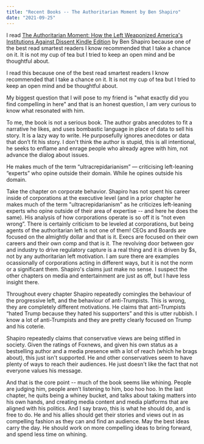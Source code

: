 ```yaml
---
title: "Recent Books -- The Authoritarian Moment by Ben Shapiro"
date: "2021-09-25"
---
```

I read [The Authoritarian Moment: How the Left Weaponized America's Institutions Against Dissent Kindle Edition](https://www.goodreads.com/book/show/57935190-the-authoritarian-moment) by Ben Shapiro because one of the best read smartest readers I know recommended that I take a chance on it.  It is not my cup of tea but I tried to keep an open mind and be thoughtful about. 

I read this because one of the best read smartest readers I know recommended that I take a chance on it.  It is not my cup of tea but I tried to keep an open mind and be thoughtful about.  

My biggest question that I will pose to my friend is "what exactly did you find compelling in here" and that is an honest question, I am very curious to know what resonated with him.

To me, the book is not a serious book.  The author grabs anecdotes to fit a narrative he likes, and uses bombastic language in place of data to sell his story.  It is a lazy way to write.  He purposefully ignores anecdotes or data that don’t fit his story.  I don't think the author is stupid, this is all intentional, he seeks to enflame and enrage people who already agree with him, not advance the dialog about issues.

He makes much of the term “ultracrepidarianism” — criticising left-leaning “experts” who opine outside their domain.  While he opines outside his domain.  

Take the chapter on corporate behavior.  Shapiro has not spent his career inside of corporations at the executive level (and in a prior chapter he makes much of the term "ultracrepidarianism" as he criticizes left-leaning experts who opine outside of their area of expertise -- and here he does the same).  His analysis of how corporations operate is so off it is “not even wrong”.  There is certainly criticism to be leveled at corporations, but being agents of the authoritarian left is not one of them!  CEOs and Boards are focused on the almightly dollar and that is it.  Execs are focused on their own careers and their own comp and that is it.  The revolving door between gov and industry to drive regulatory capture is a real thing and it is driven by $s, not by any authoritarian left motivation.  I am sure there are examples ocassionally of corporations acting in different ways, but it is not the norm or a significant them.  Shapiro's claims just make no sense.  I suspect the other chapters on media and entertainment are just as off, but I have less insight there.

Throughout every chapter Shapiro repeatedly comingles the behaviour of the progressive left, and the behaviour of anti-Trumpists.  This is wrong, they are completely different motivations.  He claims that anti-Trumpists “hated Trump because they hated his supporters” and this is utter rubbish.  I know a lot of anti-Trumpists and they are pretty clearly focused on Trump and his coterie.

Shapiro repeatedly claims that conservative views are being stifled in society.  Given the ratings of Foxnews, and given his own status as a bestselling author and a media presence with a lot of reach (which he brags about), this just isn't supported.  He and other conservatives seem to have plenty of ways to reach their audiences.  He just doesn't like the fact that not everyone values his message. 

And that is the core point -- much of the book seems like whining.  People are judging him, people aren’t listening to him, boo hoo hoo.  In the last chapter, he quits being a whiney bucket, and talks about taking matters into his own hands, and creating media content and media platforms that are aligned with his politics.  And I say bravo, this is what he should do, and is free to do.  He and his allies should get their stories and views out in as compelling fashion as they can and find an audience.   May the best ideas carry the day.  He should work on more compelling ideas to bring forward, and spend less time on whining. 
